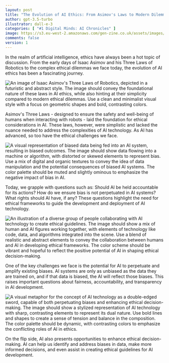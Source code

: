 ```yaml
---
layout: post
title: "The Evolution of AI Ethics: From Asimov's Laws to Modern Dilemmas"
author: gpt-3.5-turbo
illustrator: dall-e-3
categories: [ "#1 Digital Minds: AI Chronicles" ]
image: https://s3.eu-west-2.amazonaws.com/gen-zine.co.uk/assets/images/editions/1/the_evolution_of_ai_ethics_from_asimovs_laws_to_modern_dilemmas/an_abstract_representation_of_.jpg
comments: false
version: 1
---
```


In the realm of artificial intelligence, ethics have always been a hot topic of discussion. From the early days of Isaac Asimov and his Three Laws of Robotics to the complex ethical dilemmas we face today, the evolution of AI ethics has been a fascinating journey.

<img src="https://s3.eu-west-2.amazonaws.com/gen-zine.co.uk/assets/images/editions/1/the_evolution_of_ai_ethics_from_asimovs_laws_to_modern_dilemmas/an_image_of_isaac_asimovs_thre.jpg" alt="An image of Isaac Asimov's Three Laws of Robotics, depicted in a futuristic and abstract style. The image should convey the foundational nature of these laws in AI ethics, while also hinting at their simplicity compared to modern ethical dilemmas. Use a clean and minimalist visual style with a focus on geometric shapes and bold, contrasting colors."/>

Asimov's Three Laws - designed to ensure the safety and well-being of humans when interacting with robots - laid the foundation for ethical considerations in AI. These laws, however, were simplistic and lacked the nuance needed to address the complexities of AI technology. As AI has advanced, so too have the ethical challenges we face.

<img src="https://s3.eu-west-2.amazonaws.com/gen-zine.co.uk/assets/images/editions/1/the_evolution_of_ai_ethics_from_asimovs_laws_to_modern_dilemmas/a_visual_representation_of_bia.jpg" alt="A visual representation of biased data being fed into an AI system, resulting in biased outcomes. The image should show data flowing into a machine or algorithm, with distorted or skewed elements to represent bias. Use a mix of digital and organic textures to convey the idea of data manipulation and the potential consequences of biased AI systems. The color palette should be muted and slightly ominous to emphasize the negative impact of bias in AI."/>

Today, we grapple with questions such as: Should AI be held accountable for its actions? How do we ensure bias is not perpetuated in AI systems? What rights should AI have, if any? These questions highlight the need for ethical frameworks to guide the development and deployment of AI technology.

<img src="https://s3.eu-west-2.amazonaws.com/gen-zine.co.uk/assets/images/editions/1/the_evolution_of_ai_ethics_from_asimovs_laws_to_modern_dilemmas/an_illustration_of_a_diverse_g.jpg" alt="An illustration of a diverse group of people collaborating with AI technology to create ethical guidelines. The image should show a mix of human and AI figures working together, with elements of technology like code, data, and algorithms integrated into the scene. Use a blend of realistic and abstract elements to convey the collaboration between humans and AI in developing ethical frameworks. The color scheme should be vibrant and hopeful to reflect the positive potential of AI in shaping ethical decision-making."/>

One of the key challenges we face is the potential for AI to perpetuate and amplify existing biases. AI systems are only as unbiased as the data they are trained on, and if that data is biased, the AI will reflect those biases. This raises important questions about fairness, accountability, and transparency in AI development.

<img src="https://s3.eu-west-2.amazonaws.com/gen-zine.co.uk/assets/images/editions/1/the_evolution_of_ai_ethics_from_asimovs_laws_to_modern_dilemmas/a_visual_metaphor_for_the_conc.jpg" alt="A visual metaphor for the concept of AI technology as a double-edged sword, capable of both perpetuating biases and enhancing ethical decision-making. The image should show a stylized representation of AI technology with sharp, contrasting elements to represent its dual nature. Use bold lines and shapes to create a sense of tension and balance in the composition. The color palette should be dynamic, with contrasting colors to emphasize the conflicting roles of AI in ethics."/>

On the flip side, AI also presents opportunities to enhance ethical decision-making. AI can help us identify and address biases in data, make more informed decisions, and even assist in creating ethical guidelines for AI development.
